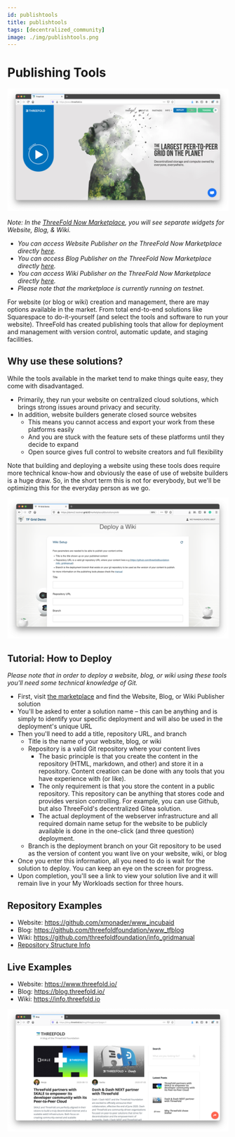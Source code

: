 ```yaml
---
id: publishtools
title: publishtools
tags: [decentralized_community]
image: ./img/publishtools.png
---
```


# Publishing Tools

![](./img/website_browser.png)
<br/>

*Note: In the [ThreeFold Now Marketplace](https://marketplace.threefold.io), you will see separate widgets for Website, Blog, & Wiki.*

- *You can access Website Publisher on the ThreeFold Now Marketplace directly [here](https://marketplace.threefold.io/marketplace/#/solutions/website).*
- *You can access Blog Publisher on the ThreeFold Now Marketplace directly [here](https://marketplace.threefold.io/marketplace/#/solutions/blog).*
- *You can access Wiki Publisher on the ThreeFold Now Marketplace directly [here](https://marketplace.threefold.io/marketplace/#/solutions/wiki).*
-  *Please note that the marketplace is currently running on testnet.*

For website (or blog or wiki) creation and management, there are may options available in the market. From total end-to-end solutions like Squarespace to do-it-yourself (and select the tools and software to run your website). ThreeFold has created publishing tools that allow for deployment and management with version control, automatic update, and staging facilities.

## Why use these solutions?

While the tools available in the market tend to make things quite easy, they come with disadvantaged.

- Primarily, they run your website on centralized cloud solutions, which brings strong issues around privacy and security.
- In addition, website builders generate closed source websites
  - This means you cannot access and export your work from these platforms easily
  - And you are stuck with the feature sets of these platforms until they decide to expand
  - Open source gives full control to website creators and full flexibility

Note that building and deploying a website using these tools does require more technical know-how and obviously the ease of use of website builders is a huge draw. So, in the short term this is not for everybody, but we'll be optimizing this for the everyday person as we go.

![](./img/wiki_deployment_1.png)
<br/>

## Tutorial: How to Deploy

*Please note that in order to deploy a website, blog, or wiki using these tools you'll need some technical knowledge of Git.*

- First, visit [the marketplace](https://marketplace.threefold.io/) and find the Website, Blog, or Wiki Publisher solution
- You'll be asked to enter a solution name – this can be anything and is simply to identify your specific deployment and will also be used in the deployment's unique URL
- Then you'll need to add a title, repository URL, and branch
  - Title is the name of your website, blog, or wiki
  - Repository is a valid Git repository where your content lives
    - The basic principle is that you create the content in the repository (HTML, markdown, and other) and store it in a repository. Content creation can be done with any tools that you have experience with (or like).
    - The only requirement is that you store the content in a public repository. This repository can be anything that stores code and provides version controlling. For example, you can use Github, but also ThreeFold's decentralized Gitea solution.
    - The actual deployment of the webserver infrastructure and all required domain name setup for the website to be publicly available is done in the one-click (and three question) deployment.
  - Branch is the deployment branch on your Git repository to be used as the version of content you want live on your website, wiki, or blog
- Once you enter this information, all you need to do is wait for the solution to deploy. You can keep an eye on the screen for progress.
- Upon completion, you'll see a link to view your solution live and it will remain live in your My Workloads section for three hours.

## Repository Examples

- Website: https://github.com/xmonader/www_incubaid
- Blog: https://github.com/threefoldfoundation/www_tfblog
- Wiki: https://github.com/threefoldfoundation/info_gridmanual
- [Repository Structure Info](https://github.com/crystaluniverse/publishingtools/blob/development/docs/repo_layout.md)

## Live Examples

- Website: https://www.threefold.io/
- Blog: https://blog.threefold.io/
- Wiki: https://info.threefold.io

![](./img/blog_browser_1.png)


<!-- 
### Deploy

create widget which does following,
widget needs to be here in iframe


- [ ] size: small/mid/large
  - small limited amount of visitors per month
  - large ...
- [ ] location (mention more locations coming soon)
  - Ghent
  - Vienna
- [ ] name
  - name as used in solution (in the webui and on web)
- [ ] domain (name is prefix of this)
  - ava.tf
  - 3x0.me
  - refit.earth
  - co30.org
  - ninja.tf
  - base.tf
  - tf9.io
- [ ] git url
  - check in wizard git url works
- [ ] sshkey yes/no
  - if yes, ask sshkey for remote login

  - always deploy on ipv6 public
  - always deploy on webgateway


### Manual

- link to manual (TODO: check good enough)

 -->
